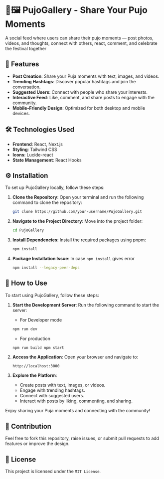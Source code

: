 # 🔱🖼️ PujoGallery - Share Your Pujo Moments

A social feed where users can share their pujo moments — post photos, videos, and thoughts, connect with others, react, comment, and celebrate the festival together

## 🌟 Features

- **Post Creation**: Share your Puja moments with text, images, and videos.
- **Trending Hashtags**: Discover popular hashtags and join the conversation.
- **Suggested Users**: Connect with people who share your interests.
- **Interactive Feed**: Like, comment, and share posts to engage with the community.
- **Mobile-Friendly Design**: Optimized for both desktop and mobile devices.

## 🛠️ Technologies Used

- **Frontend**: React, Next.js
- **Styling**: Tailwind CSS
- **Icons**: Lucide-react
- **State Management**: React Hooks

## ⚙️ Installation

To set up PujoGallery locally, follow these steps:

1. **Clone the Repository**:
   Open your terminal and run the following command to clone the repository:
   ```bash
   git clone https://github.com/your-username/PujoGallery.git
   ```

2. **Navigate to the Project Directory**:
   Move into the project folder:
   ```bash
   cd PujoGallery
   ```

3. **Install Dependencies**:
   Install the required packages using pnpm:
   ```bash
   npm install
   ```
4. **Package Installation Issue**:
   In case `npm install` gives error
   ```bash
   npm install --legacy-peer-deps
   ```

## 🚀 How to Use

To start using PujoGallery, follow these steps:

1. **Start the Development Server**:
   Run the following command to start the server:
   - For Developer mode
   ```bash
   npm run dev
   ```
   - For production
   ```bash
   npm run build npm start
   ```

2. **Access the Application**:
   Open your browser and navigate to:
   ```
   http://localhost:3000
   ```

3. **Explore the Platform**:
   - Create posts with text, images, or videos.
   - Engage with trending hashtags.
   - Connect with suggested users.
   - Interact with posts by liking, commenting, and sharing.

Enjoy sharing your Puja moments and connecting with the community!

## 🤝 Contribution

Feel free to fork this repository, raise issues, or submit pull requests to add features or improve the design.

## 📜 License

This project is licensed under the `MIT License`.